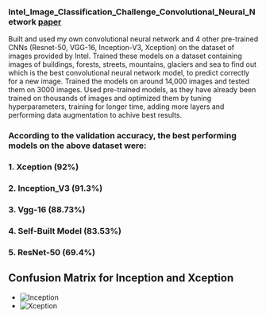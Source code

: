 ### Intel_Image_Classification_Challenge_Convolutional_Neural_Network [paper](modified-manuscript-Yang-Liu-Wu-Chen-1215.pdf)
Built and used my own convolutional neural network and 4 other pre-trained CNNs (Resnet-50, VGG-16, Inception-V3, Xception) on the dataset of images provided by Intel. Trained these models on a dataset containing images of buildings, forests, streets, mountains, glaciers and sea to find out which is the best convolutional neural network model, to predict correctly for a new image. Trained the models on around 14,000 images and tested them on 3000 images. Used pre-trained models, as they have already been trained on thousands of images and optimized them by tuning hyperparameters, training for longer time, adding more layers and  performing data augmentation to achive best results. 

### According to the validation accuracy, the best performing models on the above dataset were:
### 1. Xception (92%)
### 2. Inception_V3 (91.3%)
### 3. Vgg-16 (88.73%)
### 4. Self-Built Model (83.53%)
### 5. ResNet-50 (69.4%)
## Confusion Matrix for Inception and Xception
* ![Inception](https://github.com/XizhiW/Xception_Scenery_Image_Classification/tree/main/img/Inception.png)
* ![Xception](https://github.com/XizhiW/Xception_Scenery_Image_Classification/tree/main/img/Xception.png)
